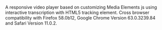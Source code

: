 

A responsive video player based on customizing Media Elements js using interactive transcription with HTML5
tracking element. Cross browser compatibility with Firefox 58.0b12, Google Chrome Version 63.0.3239.84 and Safari Version 11.0.2.
